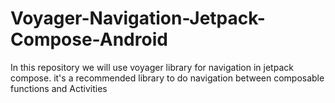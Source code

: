 # Voyager-Navigation-Jetpack-Compose-Android

In this repository we will use voyager library for navigation in jetpack compose. it's a recommended library to do navigation between composable functions and Activities
